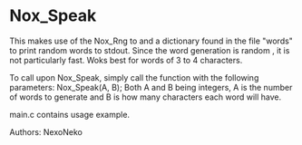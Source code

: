 # Nox_Speak
This makes use of the Nox_Rng to and a dictionary found in the file "words" to print random words to stdout.
Since the word generation is random , it is not particularly fast. Woks best for words of 3 to 4 characters.

To call upon Nox_Speak, simply call the function with the following parameters: Nox_Speak(A, B); Both A and B being integers, A is the number of words to generate and B is how many characters each word will have.

main.c contains usage example.

Authors: NexoNeko
